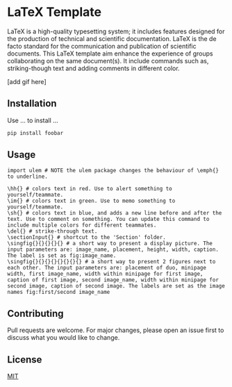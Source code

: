 # LaTeX Template
LaTeX is a high-quality typesetting system; it includes features designed for the production of technical and scientific documentation. LaTeX is the de facto standard for the communication and publication of scientific documents. This LaTeX template aim enhance the experience of groups collaborating on the same document(s). It include commands such as, striking-though text and adding comments in different color.

[add gif here]

## Installation

Use ... to install ...

```bash
pip install foobar
```

## Usage

```
import ulem # NOTE the ulem package changes the behaviour of \emph{} to underline.

\hh{} # colors text in red. Use to alert something to yourself/teammate.
\im{} # colors text in green. Use to memo something to yourself/teammate.
\sh{} # colors text in blue, and adds a new line before and after the text. Use to comment on something. You can update this command to include multiple colors for different teammates.
\del{} # strike-through text.
\sectionInput{} # shortcut to the 'Section' folder.
\singfig{}{}{}{}{} # a short way to present a display picture. The input parameters are: image_name, placement, height, width, caption. The label is set as fig:image_name.
\singfig{}{}{}{}{}{}{}{} # a short way to present 2 figures next to each other. The input parameters are: placement of duo, minipage width, first image_name, width within minipage for first image, caption of first image, second image_name, width within minipage for second image, caption of second image. The labels are set as the image names fig:first/second image_name
```

## Contributing
Pull requests are welcome. For major changes, please open an issue first to discuss what you would like to change.

## License
[MIT](https://choosealicense.com/licenses/mit/)
